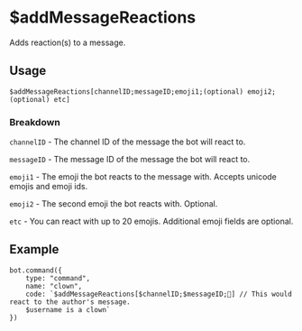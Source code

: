 # $addMessageReactions
Adds reaction(s) to a message.

## Usage
```$addMessageReactions[channelID;messageID;emoji1;(optional) emoji2;(optional) etc]```

### Breakdown
`channelID` - The channel ID of the message the bot will react to.

`messageID` - The message ID of the message the bot will react to.

`emoji1` - The emoji the bot reacts to the message with. Accepts unicode emojis and emoji ids.

`emoji2` - The second emoji the bot reacts with. Optional.

`etc` - You can react with up to 20 emojis. Additional emoji fields are optional.

## Example
```
bot.command({
    type: "command",
    name: "clown",
    code: `$addMessageReactions[$channelID;$messageID;🤡] // This would react to the author's message.
    $username is a clown`
})
```
